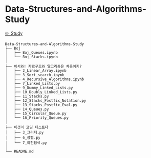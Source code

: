 # Data-Structures-and-Algorithms-Study
[✏️ Study](https://wistful-soap-d03.notion.site/b3d5af7aa5cd43dcb56bf6230b76b5ac?pvs=4)
```
Data-Structures-and-Algorithms-Study
├── Boj
│   ├── Boj_Queues.ipynb
│   └── Boj_Stacks.ipynb
│
├── 어서와! 자료구조와 알고리즘은 처음이지?
│   ├── 2_Linear_Array.ipynb
│   ├── 3_Sort_search.ipynb
│   ├── 4_Recursive_Algorithms.ipynb
│   ├── 7_Linked_Lists.py
│   ├── 9_Dummy_Linked_Lists.py
│   ├── 10_Doubly_Linked_Lists.py
│   ├── 11_Stacks.py
│   ├── 12_Stacks_Postfix_Notation.py
│   ├── 13_Stacks_Postfix_Eval.py
│   ├── 14_Queues.py
│   ├── 15_Circular_Queue.py
│   └── 16_Priority_Queues.py
│
├── 이것이 코딩 테스트다
│   ├── 3_그리디.py
│   ├── 6_정렬.py
│   └── 7_이진탐색.py
│
└── README.md
```

